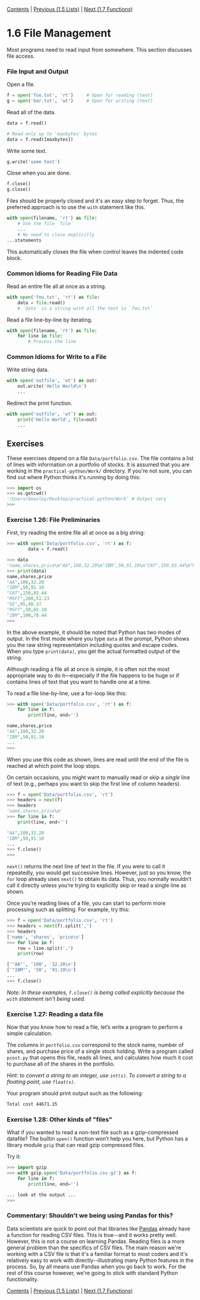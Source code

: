 [Contents](../Contents) \| [Previous (1.5 Lists)](05_Lists) \| [Next (1.7 Functions)](07_Functions)

# 1.6 File Management

Most programs need to read input from somewhere. This section discusses file access. 

### File Input and Output

Open a file.

```python
f = open('foo.txt', 'rt')     # Open for reading (text)
g = open('bar.txt', 'wt')     # Open for writing (text)
```

Read all of the data.

```python
data = f.read()

# Read only up to 'maxbytes' bytes
data = f.read([maxbytes])
```

Write some text.

```python
g.write('some text')
```

Close when you are done.

```python
f.close()
g.close()
```

Files should be properly closed and it's an easy step to forget.
Thus, the preferred approach is to use the `with` statement like this.

```python
with open(filename, 'rt') as file:
    # Use the file `file`
    ...
    # No need to close explicitly
...statements
```

This automatically closes the file when control leaves the indented code block.

### Common Idioms for Reading File Data

Read an entire file all at once as a string.

```python
with open('foo.txt', 'rt') as file:
    data = file.read()
    # `data` is a string with all the text in `foo.txt`
```

Read a file line-by-line by iterating.

```python
with open(filename, 'rt') as file:
    for line in file:
        # Process the line 
```

### Common Idioms for Write to a File

Write string data.

```python
with open('outfile', 'wt') as out:
    out.write('Hello World\n')
    ...
```

Redirect the print function.

```python
with open('outfile', 'wt') as out:
    print('Hello World', file=out)
    ...
```

## Exercises

These exercises depend on a file `Data/portfolio.csv`.  The file
contains a list of lines with information on a portfolio of stocks.
It is assumed that you are working in the `practical-python/Work/`
directory.  If you're not sure, you can find out where Python thinks
it's running by doing this:

```python
>>> import os
>>> os.getcwd()
'/Users/beazley/Desktop/practical-python/Work' # Output vary
>>>
```

### Exercise 1.26: File Preliminaries

First, try reading the entire file all at once as a big string:

```python
>>> with open('Data/portfolio.csv', 'rt') as f:
        data = f.read()

>>> data
'name,shares,price\n"AA",100,32.20\n"IBM",50,91.10\n"CAT",150,83.44\n"MSFT",200,51.23\n"GE",95,40.37\n"MSFT",50,65.10\n"IBM",100,70.44\n'
>>> print(data)
name,shares,price
"AA",100,32.20
"IBM",50,91.10
"CAT",150,83.44
"MSFT",200,51.23
"GE",95,40.37
"MSFT",50,65.10
"IBM",100,70.44
>>>
```

In the above example, it should be noted that Python has two modes of
output.  In the first mode where you type `data` at the prompt, Python
shows you the raw string representation including quotes and escape
codes.  When you type `print(data)`, you get the actual formatted
output of the string.

Although reading a file all at once is simple, it is often not the
most appropriate way to do it—especially if the file happens to be
huge or if contains lines of text that you want to handle one at a
time.

To read a file line-by-line, use a for-loop like this:

```python
>>> with open('Data/portfolio.csv', 'rt') as f:
    for line in f:
        print(line, end='')

name,shares,price
"AA",100,32.20
"IBM",50,91.10
...
>>>
```

When you use this code as shown, lines are read until the end of the
file is reached at which point the loop stops.

On certain occasions, you might want to manually read or skip a
*single* line of text (e.g., perhaps you want to skip the first line
of column headers).

```python
>>> f = open('Data/portfolio.csv', 'rt')
>>> headers = next(f)
>>> headers
'name,shares,price\n'
>>> for line in f:
    print(line, end='')

"AA",100,32.20
"IBM",50,91.10
...
>>> f.close()
>>>
```

`next()` returns the next line of text in the file. If you were to call it repeatedly, you would get successive lines. 
However, just so you know, the `for` loop already uses `next()` to obtain its data.
Thus, you normally wouldn’t call it directly unless you’re trying to explicitly skip or read a single line as shown.

Once you’re reading lines of a file, you can start to perform more processing such as splitting.
For example, try this:

```python
>>> f = open('Data/portfolio.csv', 'rt')
>>> headers = next(f).split(',')
>>> headers
['name', 'shares', 'price\n']
>>> for line in f:
    row = line.split(',')
    print(row)

['"AA"', '100', '32.20\n']
['"IBM"', '50', '91.10\n']
...
>>> f.close()
```

*Note: In these examples, `f.close()` is being called explicitly because the `with` statement isn’t being used.*

### Exercise 1.27: Reading a data file

Now that you know how to read a file, let’s write a program to perform a simple calculation.

The columns in `portfolio.csv` correspond to the stock name, number of
shares, and purchase price of a single stock holding.  Write a program called
`pcost.py` that opens this file, reads all lines, and calculates how
much it cost to purchase all of the shares in the portfolio.

*Hint: to convert a string to an integer, use `int(s)`. To convert a string to a floating point, use `float(s)`.*

Your program should print output such as the following:

```bash
Total cost 44671.15
```

### Exercise 1.28: Other kinds of "files"

What if you wanted to read a non-text file such as a gzip-compressed
datafile?  The builtin `open()` function won’t help you here, but
Python has a library module `gzip` that can read gzip compressed
files.

Try it:

```python
>>> import gzip
>>> with gzip.open('Data/portfolio.csv.gz') as f:
    for line in f:
        print(line, end='')

... look at the output ...
>>>
```

### Commentary:  Shouldn't we being using Pandas for this?

Data scientists are quick to point out that libraries like
[Pandas](https://pandas.pydata.org) already have a function for
reading CSV files.  This is true--and it works pretty well.
However, this is not a course on learning Pandas. Reading files
is a more general problem than the specifics of CSV files. 
The main reason we're working with a CSV file is that it's a
familiar format to most coders and it's relatively easy to work with
directly--illustrating many Python features in the process.
So, by all means use Pandas when you go back to work.  For the
rest of this course however, we're going to stick with standard
Python functionality.

[Contents](../Contents) \| [Previous (1.5 Lists)](05_Lists) \| [Next (1.7 Functions)](07_Functions)
